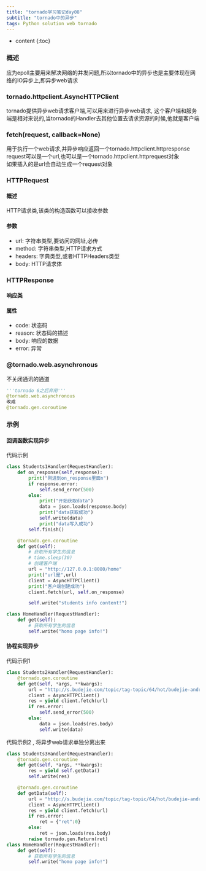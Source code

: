 ```yaml
---
title: "tornado学习笔记day08"
subtitle: "tornado中的异步"
tags: Python solution web tornado
---
```




* content
{:toc}





### 概述
应为epoll主要用来解决网络的并发问题,所以tornado中的异步也是主要体现在网络的IO异步上,即异步web请求

### tornado.httpclient.AsyncHTTPClient
tornado提供异步web请求客户端,可以用来进行异步web请求,
这个客户端和服务端是相对来说的,当tornado的Handler去其他位置去请求资源的时候,他就是客户端


### fetch(request, callback=None)
用于执行一个web请求,并异步响应返回一个tornado.httpclient.httpresponse  
request可以是一个url,也可以是一个tornado.httpclient.httprequest对象  
如果插入的是url会自动生成一个request对象
### HTTPRequest
#### 概述
HTTP请求类,该类的构造函数可以接收参数
#### 参数
- url: 字符串类型,要访问的网址,必传
- method: 字符串类型,HTTP请求方式
- headers: 字典类型,或者HTTPHeaders类型
- body: HTTP请求体

### HTTPResponse
#### 响应类
#### 属性
- code: 状态码
- reason: 状态码的描述
- body: 响应的数据
- error: 异常
### @tornado.web.asynchronous
不关闭通讯的通道
```python
'''tornado 6之后弃用'''
@tornado.web.asynchronous
改成
@tornado.gen.coroutine
```
### 示例
#### 回调函数实现异步
代码示例

```python
class Students1Handler(RequestHandler):
    def on_response(self,response):
        print("刚进到on_response里面n")
        if response.error:
            self.send_error(500)
        else:
            print("开始获取data")
            data = json.loads(response.body)
            print("data获取成功")
            self.write(data)
            print("data写入成功")
        self.finish()

    @tornado.gen.coroutine
    def get(self):
        # 获取所有学生的信息
        # time.sleep(30)
        # 创建客户端
        url = "http://127.0.0.1:8080/home"
        print("url是",url)
        client = AsyncHTTPClient()
        print("客户端创建成功")
        client.fetch(url, self.on_response)

        self.write("students info content!")

class HomeHandler(RequestHandler):
    def get(self):
        # 获取所有学生的信息
        self.write("homo page info!")
```
#### 协程实现异步
代码示例1

```python
class Students2Handler(RequestHandler):
    @tornado.gen.coroutine
    def get(self, *args, **kwargs):
        url = "http://s.budejie.com/topic/tag-topic/64/hot/budejie-android-6.6.9/0-20.json?market=xiaomi&ver=6.6.9&visiting=&os=7.1.1&appname=baisibudejie&client=android&udid=863254032906009&mac=02%3A00%3A00%3A00%3A00%3A00"
        client = AsyncHTTPClient()
        res = yield client.fetch(url)
        if res.error:
            self.send_error(500)
        else:
            data = json.loads(res.body)
            self.write(data)
```

代码示例2 , 将异步web请求单独分离出来

```python
class Students3Handler(RequestHandler):
    @tornado.gen.coroutine
    def get(self, *args, **kwargs):
        res = yield self.getData()
        self.write(res)

    @tornado.gen.coroutine
    def getData(self):
        url = "http://s.budejie.com/topic/tag-topic/64/hot/budejie-android-6.6.9/0-20.json?market=xiaomi&ver=6.6.9&visiting=&os=7.1.1&appname=baisibudejie&client=android&udid=863254032906009&mac=02%3A00%3A00%3A00%3A00%3A00"
        client = AsyncHTTPClient()
        res = yield client.fetch(url)
        if res.error:
            ret = {"ret":0}
        else:
            ret = json.loads(res.body)
        raise tornado.gen.Return(ret)
class HomeHandler(RequestHandler):
    def get(self):
        # 获取所有学生的信息
        self.write("homo page info!")
```

<!-- 目录索引列表生成 -->
<script language="javascript" type="text/javascript">

function GenerateContentList()
{
    if ($('#cnblogs_post_body').length == 0) { return; }
    var jquery_h1_list = $('#cnblogs_post_body h1');
    var jquery_h2_list = $('#cnblogs_post_body h2');
    var jquery_h3_list = $('#cnblogs_post_body h3');

    if (jquery_h1_list.length != 0)
    {
        var content = '<a name="_labelTop"></a>';
        content    += '<div id="navCategory">';
        content    += '<p style="font-size:18px"><b>目录</b></p>';
        content += '<ul class="first_class_ul">';

        for (var i = 0; i < jquery_h1_list.length; i++)
        {
            var go_to_top = '<div style="text-align: right"><a href="#_labelTop">返回目录</a><a name="_label' + i + '"></a></div>';
            $(jquery_h1_list[i]).before(go_to_top);
            var li_content = '<li><a href="#_label' + i + '">' + $(jquery_h1_list[i]).text() + '</a></li>';
            var nextH1Index = i + 1;
            if (nextH1Index == jquery_h1_list.length) { nextH1Index = 0; }
            var jquery_h2_list = $(jquery_h1_list[i]).nextUntil(jquery_h1_list[nextH1Index], "h2");
            if (jquery_h2_list.length > 0)
            {
                li_content += '<ul class="second_class_ul">';
            }
            for (var j = 0; j < jquery_h2_list.length; j++)
            {
                var go_to_top2 = '<div style="text-align: right"><a href="#_labelTop">返回目录</a><a name="_lab2_'+ i + '_' + j + '"></a></div>';
                $(jquery_h2_list[j]).before(go_to_top2);
                li_content +='<li><a href="#_lab2_'+ i +'_' + j + '">' + $(jquery_h2_list[j]).text() + '</a></li>';
                var nextH2Index = j + 1;
                var next;
                if (nextH2Index == jquery_h2_list.length) 
                {
                    if (i + 1 == jquery_h1_list.length)
                    {
                        next = jquery_h1_list[0];
                    }
                    else
                    {
                        next = jquery_h1_list[i + 1];
                    }
                }
                else
                {
                    next = jquery_h2_list[nextH2Index];
                }
                var jquery_h3_list = $(jquery_h2_list[j]).nextUntil(next, "h3");
                if (jquery_h3_list.length > 0)
                {
                    li_content += '<ul class="third_class_ul">';
                }
                for (var k = 0; k < jquery_h3_list.length; k++)
                {
                    var go_to_third_Content = '<div style="text-align: right"><a href="#_labelTop">返回目录</a><a name="_label3_' + i + '_' + j + '_' + k + '"></a></div>';
                    $(jquery_h3_list[k]).before(go_to_third_Content);
                    li_content += '<li><a href="#_label3_' + i + '_' + j + '_' + k + '">' + $(jquery_h3_list[k]).text() + '</a></li>';
                }               
                if (jquery_h3_list.length > 0)
                {
                    li_content += '</ul>';
                }
                li_content += '</li>';
            }
            if (jquery_h2_list.length > 0)
            {
                li_content +='</ul>';
            }
            li_content +='</li>';
            content += li_content;
        }
        content    += '</ul>';
        content    += '</div>';
    }
    else if (jquery_h2_list.length != 0)
    {
        var content = '<a name="_labelTop"></a>';
        content    += '<div id="navCategory">';
        content    += '<p style="font-size:18px"><b>目录</b></p>';
        content    += '<ul class="second_class_ul">';
        for(var i =0; i < jquery_h2_list.length; i++)
        {
            var go_to_top2 = '<div style="text-align: right"><a href="#_labelTop">返回目录</a><a name="_lab2_'+ i + '_' + j + '"></a></div>';
            $(jquery_h2_list[j]).before(go_to_top2);
            var li_content = '<li><a href="#_lab' + i + '">' + $(jquery_h2_list[i]).text() + '</a></li>';
            var nextH1Index = i + 1;
            if (nextH1Index == jquery_h2_list.length) { nextH1Index = 0; }
            var jquery_h3_list = $(jquery_h2_list[i]).nextUntil(jquery_h2_list[i+1], "h3");
            if(jquery_h3_list.length>0)
            {
                li_content +='<ul class="third_class_ul">';
            }
            for(var j = 0;j < jquery_h3_list.length;j++)
            {                  
                var go_to_third_Content = '<div style="text-align: right"><a href="#_labelTop">返回目录</a><a name="_label3_' + i + '_' + j + '_' + k + '"></a></div>';
                $(jquery_h3_list[k]).before(go_to_third_Content);
                li_content +='<li><a href="#_lab2'+ i +'_' + j + '">' + $(jquery_h3_list[j]).text() + '</a></li>';
            }
            if(jquery_h3_list.length>0)
            {
                li_content +='</ul>';
            }
            li_content +='</li>';
            content += li_content;
        }
        content    += '</ul>';
        content    += '</div>'; 
    }
    else if (jquery_h3_list.length != 0) 
    {
        var content = '<a name="_labelTop"></a>';
        content    += '<div id="navCategory">';
        content    += '<p style="font-size:18px"><b>目录</b></p>';
        content    += '<ul>';
        for(var i = 0; i < jquery_h3_list.length; i++)
        {
            var go_to_third_Content = '<div style="text-align: right"><a href="#_labelTop">返回目录</a><a name="_label3_' + i + '_' + j + '_' + k + '"></a></div>';
            $(jquery_h3_list[k]).before(go_to_third_Content);
            var li_content = '<li><a href="#_label' + i + '">' + $(jquery_h3_list[i]).text() + '</a></li>';
            content += li_content;
        }
        content    += '</ul>';
        content    += '</div>';
    }
    else
    {
        return;
    }
$($('#cnblogs_post_body')[0]).prepend(content);
}
GenerateContentList();
</script>